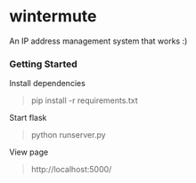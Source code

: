# wintermute
An IP address management system that works :)

### Getting Started

Install dependencies
> pip install -r requirements.txt

Start flask
> python runserver.py

View page
> http://localhost:5000/
